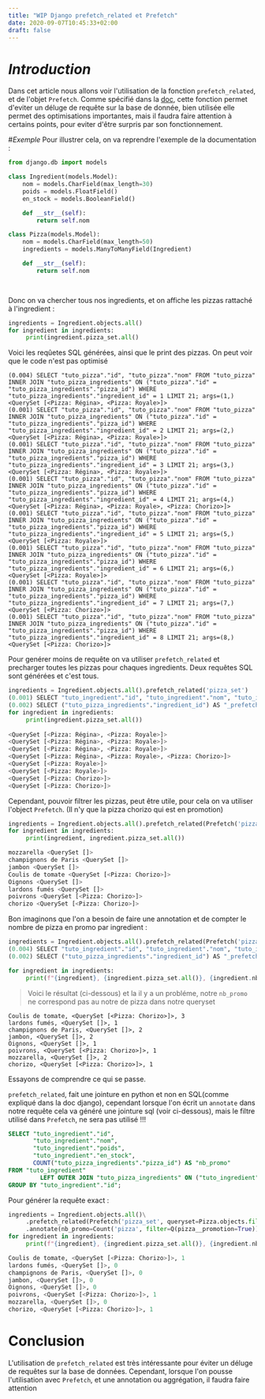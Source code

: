 ```yaml
---
title: "WIP Django prefetch_related et Prefetch"
date: 2020-09-07T10:45:33+02:00
draft: false
---
```



# _Introduction_
Dans cet article nous allons voir l'utilisation de la fonction `prefetch_related`, et de l'objet `Prefetch`. Comme spécifié dans la [doc](https://docs.djangoproject.com/fr/3.0/ref/models/querysets/#prefetch-related), cette fonction 
permet d'eviter un déluge de requête sur la base de donnée, bien utilisée elle permet des optimisations importantes, mais il faudra faire attention à certains
points, pour eviter d'être surpris par son fonctionnement.


#_Exemple_
Pour illustrer cela, on va reprendre l'exemple de la documentation :

```python
from django.db import models

class Ingredient(models.Model):
    nom = models.CharField(max_length=30)
    poids = models.FloatField()
    en_stock = models.BooleanField()

    def __str__(self):
        return self.nom

class Pizza(models.Model):
    nom = models.CharField(max_length=50)
    ingredients = models.ManyToManyField(Ingredient)

    def __str__(self):
        return self.nom

    
```

Donc on va chercher tous nos ingredients, et on affiche les pizzas rattaché à l'ingredient :
````python
ingredients = Ingredient.objects.all()
for ingredient in ingredients:
     print(ingredient.pizza_set.all()
````

Voici les reqûetes SQL générées, ainsi que le print des pizzas. On peut voir que le code n'est pas optimisé
```
(0.004) SELECT "tuto_pizza"."id", "tuto_pizza"."nom" FROM "tuto_pizza" INNER JOIN "tuto_pizza_ingredients" ON ("tuto_pizza"."id" = "tuto_pizza_ingredients"."pizza_id") WHERE "tuto_pizza_ingredients"."ingredient_id" = 1 LIMIT 21; args=(1,)
<QuerySet [<Pizza: Régina>, <Pizza: Royale>]>
(0.001) SELECT "tuto_pizza"."id", "tuto_pizza"."nom" FROM "tuto_pizza" INNER JOIN "tuto_pizza_ingredients" ON ("tuto_pizza"."id" = "tuto_pizza_ingredients"."pizza_id") WHERE "tuto_pizza_ingredients"."ingredient_id" = 2 LIMIT 21; args=(2,)
<QuerySet [<Pizza: Régina>, <Pizza: Royale>]>
(0.001) SELECT "tuto_pizza"."id", "tuto_pizza"."nom" FROM "tuto_pizza" INNER JOIN "tuto_pizza_ingredients" ON ("tuto_pizza"."id" = "tuto_pizza_ingredients"."pizza_id") WHERE "tuto_pizza_ingredients"."ingredient_id" = 3 LIMIT 21; args=(3,)
<QuerySet [<Pizza: Régina>, <Pizza: Royale>]>
(0.001) SELECT "tuto_pizza"."id", "tuto_pizza"."nom" FROM "tuto_pizza" INNER JOIN "tuto_pizza_ingredients" ON ("tuto_pizza"."id" = "tuto_pizza_ingredients"."pizza_id") WHERE "tuto_pizza_ingredients"."ingredient_id" = 4 LIMIT 21; args=(4,)
<QuerySet [<Pizza: Régina>, <Pizza: Royale>, <Pizza: Chorizo>]>
(0.001) SELECT "tuto_pizza"."id", "tuto_pizza"."nom" FROM "tuto_pizza" INNER JOIN "tuto_pizza_ingredients" ON ("tuto_pizza"."id" = "tuto_pizza_ingredients"."pizza_id") WHERE "tuto_pizza_ingredients"."ingredient_id" = 5 LIMIT 21; args=(5,)
<QuerySet [<Pizza: Royale>]>
(0.001) SELECT "tuto_pizza"."id", "tuto_pizza"."nom" FROM "tuto_pizza" INNER JOIN "tuto_pizza_ingredients" ON ("tuto_pizza"."id" = "tuto_pizza_ingredients"."pizza_id") WHERE "tuto_pizza_ingredients"."ingredient_id" = 6 LIMIT 21; args=(6,)
<QuerySet [<Pizza: Royale>]>
(0.001) SELECT "tuto_pizza"."id", "tuto_pizza"."nom" FROM "tuto_pizza" INNER JOIN "tuto_pizza_ingredients" ON ("tuto_pizza"."id" = "tuto_pizza_ingredients"."pizza_id") WHERE "tuto_pizza_ingredients"."ingredient_id" = 7 LIMIT 21; args=(7,)
<QuerySet [<Pizza: Chorizo>]>
(0.001) SELECT "tuto_pizza"."id", "tuto_pizza"."nom" FROM "tuto_pizza" INNER JOIN "tuto_pizza_ingredients" ON ("tuto_pizza"."id" = "tuto_pizza_ingredients"."pizza_id") WHERE "tuto_pizza_ingredients"."ingredient_id" = 8 LIMIT 21; args=(8,)
<QuerySet [<Pizza: Chorizo>]>
```



Pour genérer moins de requête on va utiliser `prefetch_related` et precharger toutes les pizzas pour chaques ingredients.
Deux requêtes SQL sont générées et c'est tous.
```python
ingredients = Ingredient.objects.all().prefetch_related('pizza_set')
(0.001) SELECT "tuto_ingredient"."id", "tuto_ingredient"."nom", "tuto_ingredient"."poids", "tuto_ingredient"."en_stock" FROM "tuto_ingredient"; args=()
(0.002) SELECT ("tuto_pizza_ingredients"."ingredient_id") AS "_prefetch_related_val_ingredient_id", "tuto_pizza"."id", "tuto_pizza"."nom" FROM "tuto_pizza" INNER JOIN "tuto_pizza_ingredients" ON ("tuto_pizza"."id" = "tuto_pizza_ingredients"."pizza_id") WHERE "tuto_pizza_ingredients"."ingredient_id" IN (1, 2, 3, 4, 5, 6, 7, 8); args=(1, 2, 3, 4, 5, 6, 7, 8)
for ingredient in ingredients:
     print(ingredient.pizza_set.all())
   
<QuerySet [<Pizza: Régina>, <Pizza: Royale>]>
<QuerySet [<Pizza: Régina>, <Pizza: Royale>]>
<QuerySet [<Pizza: Régina>, <Pizza: Royale>]>
<QuerySet [<Pizza: Régina>, <Pizza: Royale>, <Pizza: Chorizo>]>
<QuerySet [<Pizza: Royale>]>
<QuerySet [<Pizza: Royale>]>
<QuerySet [<Pizza: Chorizo>]>
<QuerySet [<Pizza: Chorizo>]>

```

Cependant, pouvoir filtrer les pizzas, peut être utile, pour cela on va utiliser l'object `Prefetch`. (Il n'y que la pizza chorizo qui est en promotion)
````python
ingredients = Ingredient.objects.all().prefetch_related(Prefetch('pizza_set', queryset=Pizza.objects.filter(promotion=True)))
for ingredient in ingredients:
     print(ingredient, ingredient.pizza_set.all())

mozzarella <QuerySet []>
champignons de Paris <QuerySet []>
jambon <QuerySet []>
Coulis de tomate <QuerySet [<Pizza: Chorizo>]>
Oignons <QuerySet []>
lardons fumés <QuerySet []>
poivrons <QuerySet [<Pizza: Chorizo>]>
chorizo <QuerySet [<Pizza: Chorizo>]>
````


Bon imaginons que l'on a besoin de faire une annotation et de compter le nombre de pizza en promo par ingredient :

```python
ingredients = Ingredient.objects.all().prefetch_related(Prefetch('pizza_set', queryset=Pizza.objects.filter(promotion=True))).annotate(nb_promo=Count('pizza'))
(0.004) SELECT "tuto_ingredient"."id", "tuto_ingredient"."nom", "tuto_ingredient"."poids", "tuto_ingredient"."en_stock", COUNT("tuto_pizza_ingredients"."pizza_id") AS "nb_promo" FROM "tuto_ingredient" LEFT OUTER JOIN "tuto_pizza_ingredients" ON ("tuto_ingredient"."id" = "tuto_pizza_ingredients"."ingredient_id") GROUP BY "tuto_ingredient"."id"; args=()
(0.002) SELECT ("tuto_pizza_ingredients"."ingredient_id") AS "_prefetch_related_val_ingredient_id", "tuto_pizza"."id", "tuto_pizza"."nom", "tuto_pizza"."promotion" FROM "tuto_pizza" INNER JOIN "tuto_pizza_ingredients" ON ("tuto_pizza"."id" = "tuto_pizza_ingredients"."pizza_id") WHERE ("tuto_pizza"."promotion" AND "tuto_pizza_ingredients"."ingredient_id" IN (4, 6, 2, 3, 5, 7, 1, 8)); args=(4, 6, 2, 3, 5, 7, 1, 8)

for ingredient in ingredients:
     print(f"{ingredient}, {ingredient.pizza_set.all()}, {ingredient.nb_promo}")
```
> Voici le résultat (ci-dessous) et la il y a un probléme, notre  ``nb_promo`` ne correspond pas au notre de pizza dans notre queryset
```
Coulis de tomate, <QuerySet [<Pizza: Chorizo>]>, 3
lardons fumés, <QuerySet []>, 1
champignons de Paris, <QuerySet []>, 2
jambon, <QuerySet []>, 2
Oignons, <QuerySet []>, 1
poivrons, <QuerySet [<Pizza: Chorizo>]>, 1
mozzarella, <QuerySet []>, 2
chorizo, <QuerySet [<Pizza: Chorizo>]>, 1
```




Essayons de comprendre ce qui se passe.

`prefetch_related`, fait une jointure en python et non en SQL(comme expliqué dans la doc django), 
cependant lorsque l'on écrit un `annotate` dans notre requête 
cela va généré une jointure sql (voir ci-dessous), mais le filtre utilisé dans `Prefetch`, ne sera pas utilisé !!!
```sql
SELECT "tuto_ingredient"."id",
       "tuto_ingredient"."nom",
       "tuto_ingredient"."poids",
       "tuto_ingredient"."en_stock",
       COUNT("tuto_pizza_ingredients"."pizza_id") AS "nb_promo"
FROM "tuto_ingredient"
         LEFT OUTER JOIN "tuto_pizza_ingredients" ON ("tuto_ingredient"."id" = "tuto_pizza_ingredients"."ingredient_id")
GROUP BY "tuto_ingredient"."id";
```


Pour générer la requête exact :
```python
ingredients = Ingredient.objects.all()\
     .prefetch_related(Prefetch('pizza_set', queryset=Pizza.objects.filter(promotion=True)))\
     .annotate(nb_promo=Count('pizza', filter=Q(pizza__promotion=True)))
for ingredient in ingredients:
     print(f"{ingredient}, {ingredient.pizza_set.all()}, {ingredient.nb_promo}")

Coulis de tomate, <QuerySet [<Pizza: Chorizo>]>, 1
lardons fumés, <QuerySet []>, 0
champignons de Paris, <QuerySet []>, 0
jambon, <QuerySet []>, 0
Oignons, <QuerySet []>, 0
poivrons, <QuerySet [<Pizza: Chorizo>]>, 1
mozzarella, <QuerySet []>, 0
chorizo, <QuerySet [<Pizza: Chorizo>]>, 1

```
# Conclusion

L'utilisation de `prefetch_related` est très intéressante pour éviter un déluge de requêtes sur la base de données.
Cependant, lorsque l'on pousse l'utilisation avec `Prefetch`, et une annotation ou aggrégation, il faudra faire attention
